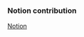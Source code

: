 ### Notion contribution


[Notion](https://www.notion.so/Visualization-on-streamlit-5a6530d0cc7040e19f745d6ef9eed0e8?pvs=4)
